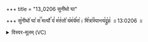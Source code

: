 +++
title = "13_0206 सुनीथो घा"

+++
सु꣣नीथो꣢ घा꣣ स꣢꣫ मर्त्यो꣣ यं꣢ म꣣रु꣢तो꣣ य꣡म꣢र्य꣣मा꣢। मि꣣त्रा꣢꣫स्पान्त्य꣣द्रु꣡हः꣢ ॥ 13:0206 ॥

<details><summary>विस्वर-मूलम् (VC)</summary>

सुनीथो घा स मर्त्यो यं मरुतो यमर्यमा । मित्रास्पान्त्यद्रुहः ॥२०६॥
</details>